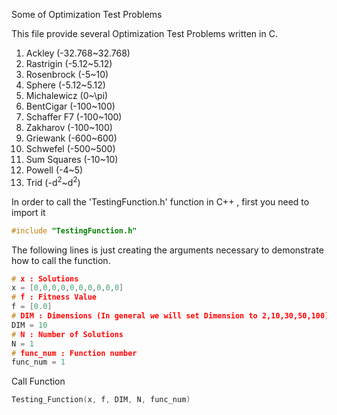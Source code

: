 Some of Optimization Test Problems

This file provide several Optimization Test Problems written in C.

1. Ackley (-32.768~32.768)
2. Rastrigin (-5.12~5.12)
3. Rosenbrock (-5~10)
4. Sphere (-5.12~5.12)
5. Michalewicz (0~\pi)
6. BentCigar (-100~100)
7. Schaffer F7 (-100~100)
8. Zakharov (-100~100)
9. Griewank (-600~600)
10. Schwefel (-500~500)
11. Sum Squares (-10~10)
12. Powell (-4~5)
13. Trid (-d<sup>2</sup>~d<sup>2</sup>)

In order to call the 'TestingFunction.h' function in C++ , first you need to import it 
```cpp
#include "TestingFunction.h"
```

The following lines is just creating the arguments necessary to demonstrate how to call the function.

```cpp
# x : Solutions
x = [0,0,0,0,0,0,0,0,0,0]
# f : Fitness Value
f = [0.0]
# DIM : Dimensions (In general we will set Dimension to 2,10,30,50,100)
DIM = 10
# N : Number of Solutions
N = 1
# func_num : Function number
func_num = 1
```

Call Function 
```cpp
Testing_Function(x, f, DIM, N, func_num)
```

